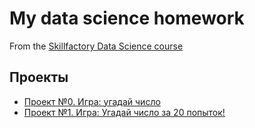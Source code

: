 # My data science homework
From the [Skillfactory Data Science course](https://apps.skillfactory.ru/learning/course/course-v1:skillfactory+UNI-DSMED+2024/home)

## Проекты
* [Проект №0. Игра: угадай число](https://github.com/Darya-Pol/homework_data/tree/main/Progect%200)
* [Проект №1. Игра: Угадай число за 20 попыток!](https://github.com/Darya-Pol/homework_data/tree/main/Progect%201#результат)